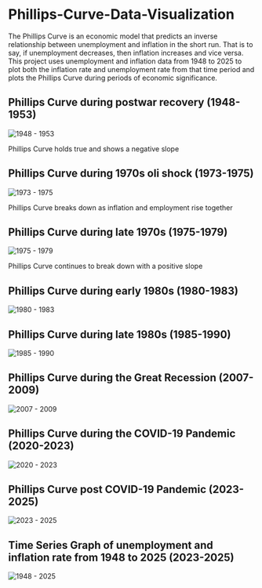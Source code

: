 # Phillips-Curve-Data-Visualization
The Phillips Curve is an economic model that predicts an inverse relationship between unemployment and inflation in the short run. That is to say, if unemployment decreases, then inflation increases and vice versa. This project uses unemployment and inflation data from 1948 to 2025 to plot both the inflation rate and unemployment rate from that time period and plots the Phillips Curve during periods of economic significance. 

## Phillips Curve during postwar recovery (1948-1953)
![1948 - 1953](Graphs/Figure_1.png)

Phillips Curve holds true and shows a negative slope

## Phillips Curve during 1970s oli shock (1973-1975)
![1973 - 1975](Graphs/Figure_2.png)

Phillips Curve breaks down as inflation and employment rise together

## Phillips Curve during late 1970s (1975-1979)
![1975 - 1979](Graphs/Figure_3.png)

Phillips Curve continues to break down with a positive slope

## Phillips Curve during early 1980s (1980-1983)
![1980 - 1983](Graphs/Figure_4.png)

## Phillips Curve during late 1980s (1985-1990)
![1985 - 1990](Graphs/Figure_5.png)

## Phillips Curve during the Great Recession (2007-2009)
![2007 - 2009](Graphs/Figure_6.png)

## Phillips Curve during the COVID-19 Pandemic (2020-2023)
![2020 - 2023](Graphs/Figure_7.png)

## Phillips Curve post COVID-19 Pandemic (2023-2025)
![2023 - 2025](Graphs/Figure_8.png)

## Time Series Graph of unemployment and inflation rate from 1948 to 2025 (2023-2025)
![1948 - 2025](Graphs/Figure_9.png)
